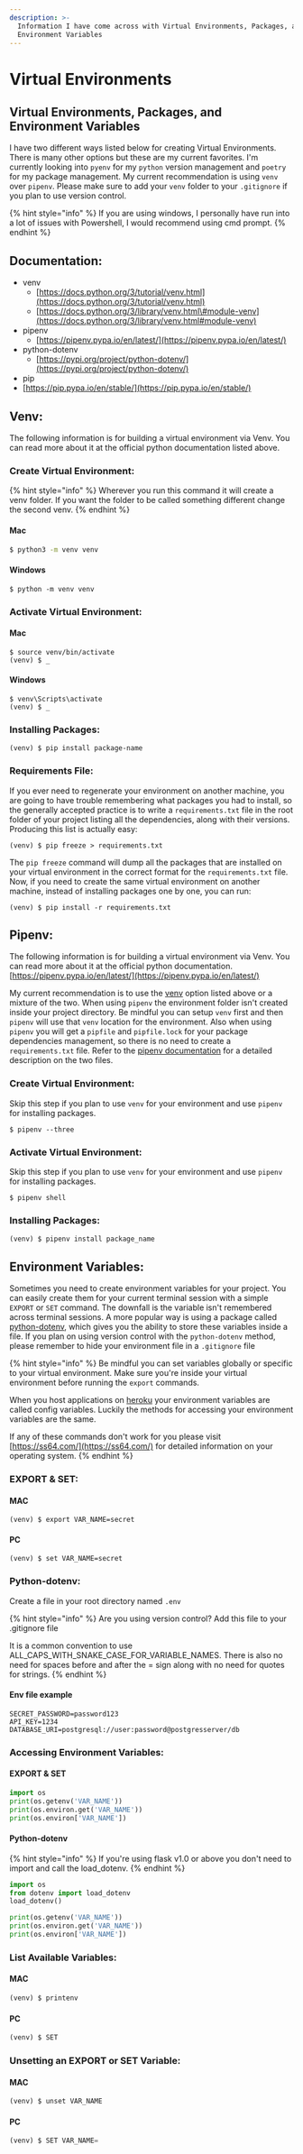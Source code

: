 ```yaml
---
description: >-
  Information I have come across with Virtual Environments, Packages, and
  Environment Variables
---
```


# Virtual Environments

## Virtual Environments, Packages, and Environment Variables

I have two different ways listed below for creating Virtual Environments. There is many other options but these are my current favorites. I'm currently looking into `pyenv` for my `python` version management and `poetry` for my package management. My current recommendation is using `venv` over `pipenv`. Please make sure to add your `venv` folder to your `.gitignore` if you plan to use version control.

{% hint style="info" %}
If you are using windows, I personally have run into a lot of issues with Powershell, I would recommend using cmd prompt.
{% endhint %}

## Documentation:

* venv
  * [https://docs.python.org/3/tutorial/venv.html](https://docs.python.org/3/tutorial/venv.html)
  * [https://docs.python.org/3/library/venv.html\#module-venv](https://docs.python.org/3/library/venv.html#module-venv)
* pipenv
  * [https://pipenv.pypa.io/en/latest/](https://pipenv.pypa.io/en/latest/)
* python-dotenv
  * [https://pypi.org/project/python-dotenv/](https://pypi.org/project/python-dotenv/)
* pip
* [https://pip.pypa.io/en/stable/](https://pip.pypa.io/en/stable/)

## Venv:

The following information is for building a virtual environment via Venv.  You can read more about it at the official python documentation listed above.

### **Create Virtual Environment:**

{% hint style="info" %}
Wherever you run this command it will create a venv folder. If you want the folder to be called something different change the second venv.
{% endhint %}

#### Mac

```bash
$ python3 -m venv venv
```

#### Windows

```text
$ python -m venv venv
```

### Activate Virtual Environment:

#### Mac

```text
$ source venv/bin/activate
(venv) $ _
```

#### Windows

```text
$ venv\Scripts\activate
(venv) $ _
```

### Installing Packages:

```text
(venv) $ pip install package-name
```

### Requirements File:

If you ever need to regenerate your environment on another machine, you are going to have trouble remembering what packages you had to install, so the generally accepted practice is to write a `requirements.txt` file in the root folder of your project listing all the dependencies, along with their versions. Producing this list is actually easy:

```text
(venv) $ pip freeze > requirements.txt
```

The `pip freeze` command will dump all the packages that are installed on your virtual environment in the correct format for the `requirements.txt` file. Now, if you need to create the same virtual environment on another machine, instead of installing packages one by one, you can run:

```text
(venv) $ pip install -r requirements.txt
```

## Pipenv:

The following information is for building a virtual environment via Venv.  You can read more about it at the official python documentation.  [https://pipenv.pypa.io/en/latest/](https://pipenv.pypa.io/en/latest/)  
  
My current recommendation is to use the [venv](virtual-environments.md#venv) option listed above or a mixture of the two. When using `pipenv` the environment folder isn't created inside your project directory. Be mindful you can setup `venv` first and then `pipenv` will use that `venv` location for the environment. Also when using `pipenv` you will get a `pipfile` and `pipfile.lock` for your package dependencies management, so there is no need to create a `requirements.txt` file.  Refer to the [pipenv documentation](https://pipenv.pypa.io/en/latest/) for a detailed description on the two files.

### **Create Virtual Environment:**

Skip this step if you plan to use `venv` for your environment and use `pipenv` for installing packages.

```text
$ pipenv --three
```

### Activate Virtual Environment:

Skip this step if you plan to use `venv` for your environment and use `pipenv` for installing packages.

```text
$ pipenv shell
```

### Installing Packages:

```text
(venv) $ pipenv install package_name
```

## Environment Variables:

Sometimes you need to create environment variables for your project. You can easily create them for your current terminal session with a simple `EXPORT` or `SET` command. The downfall is the variable isn't remembered across terminal sessions. A more popular way is using a package called [python-dotenv](https://pypi.org/project/python-dotenv/), which gives you the ability to store these variables inside a file. If you plan on using version control with the `python-dotenv` method, please remember to hide your environment file in a `.gitignore` file

{% hint style="info" %}
Be mindful you can set variables globally or specific to your virtual environment. Make sure you're inside your virtual environment before running the `export` commands.

When you host applications on [heroku](https://www.heroku.com/) your environment variables are called config variables. Luckily the methods for accessing your environment variables are the same.

If any of these commands don't work for you please visit [https://ss64.com/](https://ss64.com/) for detailed information on your operating system.
{% endhint %}

### EXPORT & SET:

#### MAC

```text
(venv) $ export VAR_NAME=secret
```

#### PC

```text
(venv) $ set VAR_NAME=secret
```

### Python-dotenv:

Create a file in your root directory named `.env`

{% hint style="info" %}
Are you using version control? Add this file to your .gitignore file

It is a common convention to use ALL\_CAPS\_WITH\_SNAKE\_CASE\_FOR\_VARIABLE\_NAMES. There is also no need for spaces before and after the = sign along with no need for quotes for strings.
{% endhint %}

#### Env file example

```text
SECRET_PASSWORD=password123
API_KEY=1234
DATABASE_URI=postgresql://user:password@postgresserver/db
```

### Accessing Environment Variables:

#### EXPORT & SET

```python
import os
print(os.getenv('VAR_NAME'))
print(os.environ.get('VAR_NAME'))
print(os.environ['VAR_NAME'])
```

#### Python-dotenv

{% hint style="info" %}
If you're using flask v1.0 or above you don't need to import and call the load\_dotenv.
{% endhint %}

```python
import os
from dotenv import load_dotenv
load_dotenv()

print(os.getenv('VAR_NAME'))
print(os.environ.get('VAR_NAME'))
print(os.environ['VAR_NAME'])
```

### List Available Variables:

#### MAC

```python
(venv) $ printenv
```

#### PC

```python
(venv) $ SET
```

### Unsetting an EXPORT or SET Variable:

#### MAC

```python
(venv) $ unset VAR_NAME
```

#### PC

```python
(venv) $ SET VAR_NAME=
```

